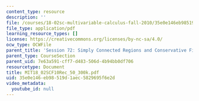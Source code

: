 ```yaml
---
content_type: resource
description: ''
file: /courses/18-02sc-multivariable-calculus-fall-2010/35e0e146eb98519d1aec5829695f6e2d_MIT18_02SCF10Rec_50_300k.pdf
file_type: application/pdf
learning_resource_types: []
license: https://creativecommons.org/licenses/by-nc-sa/4.0/
ocw_type: OCWFile
parent_title: 'Session 72: Simply Connected Regions and Conservative Fields'
parent_type: CourseSection
parent_uid: 7e63a591-cff7-d483-506d-4b94bb0df706
resourcetype: Document
title: MIT18_02SCF10Rec_50_300k.pdf
uid: 35e0e146-eb98-519d-1aec-5829695f6e2d
video_metadata:
  youtube_id: null
---
```

